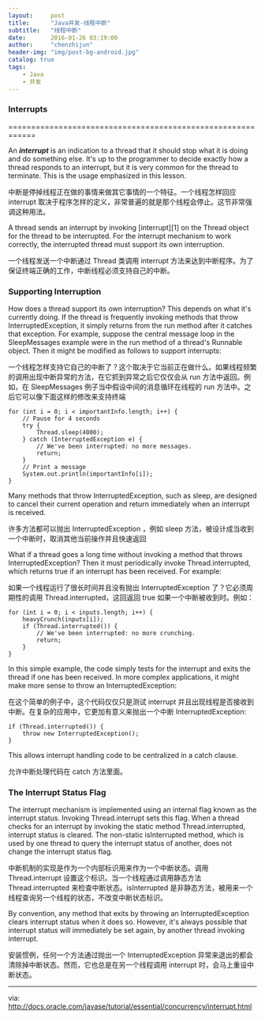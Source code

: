 ```yaml
---
layout:     post
title:      "Java并发-线程中断"
subtitle:   "线程中断"
date:       2016-01-26 03:19:00
author:     "chenzhijun"
header-img: "img/post-bg-android.jpg"
catalog: true
tags:
    - Java
    - 并发
---
```


### Interrupts
============================================================

 

An ___interrupt___ is an indication to a thread that it should stop what it is doing and do something else. It's up to the programmer to decide exactly how a thread responds to an interrupt, but it is very common for the thread to terminate. This is the usage emphasized in this lesson.

中断是停掉线程正在做的事情来做其它事情的一个特征。一个线程怎样回应 interrupt 取决于程序怎样的定义，非常普遍的就是那个线程会停止。这节非常强调这种用法。

A thread sends an interrupt by invoking [interrupt][1] on the Thread object for the thread to be interrupted. For the interrupt mechanism to work correctly, the interrupted thread must support its own interruption.

一个线程发送一个中断通过 Thread 类调用 interrupt 方法来达到中断程序。为了保证终端正确的工作，中断线程必须支持自己的中断。

### Supporting Interruption

How does a thread support its own interruption? This depends on what it's currently doing. If the thread is frequently invoking methods that throw InterruptedException, it simply returns from the run method after it catches that exception. For example, suppose the central message loop in the SleepMessages example were in the run method of a thread's Runnable object. Then it might be modified as follows to support interrupts:

一个线程怎样支持它自己的中断了？这个取决于它当前正在做什么。如果线程频繁的调用出现中断异常的方法，在它抓到异常之后它仅仅会从 run 方法中返回。例如，在 SleepMessages 例子当中假设中间的消息循环在线程的 run 方法中。之后它可以像下面这样的修改来支持终端

```
for (int i = 0; i < importantInfo.length; i++) {
    // Pause for 4 seconds
    try {
        Thread.sleep(4000);
    } catch (InterruptedException e) {
        // We've been interrupted: no more messages.
        return;
    }
    // Print a message
    System.out.println(importantInfo[i]);
}
```

Many methods that throw InterruptedException, such as sleep, are designed to cancel their current operation and return immediately when an interrupt is received.

许多方法都可以抛出 InterruptedException ，例如 sleep 方法，被设计成当收到一个中断时，取消其他当前操作并且快速返回

What if a thread goes a long time without invoking a method that throws InterruptedException? Then it must periodically invoke Thread.interrupted, which returns true if an interrupt has been received. For example:

如果一个线程运行了很长时间并且没有抛出 InterruptedException 了？它必须周期性的调用 Thread.interrupted，这回返回 true 如果一个中断被收到时。例如：

```
for (int i = 0; i < inputs.length; i++) {
    heavyCrunch(inputs[i]);
    if (Thread.interrupted()) {
        // We've been interrupted: no more crunching.
        return;
    }
}
```

In this simple example, the code simply tests for the interrupt and exits the thread if one has been received. In more complex applications, it might make more sense to throw an InterruptedException:

在这个简单的例子中，这个代码仅仅只是测试 interrupt 并且出现线程是否接收到中断。在复杂的应用中，它更加有意义来抛出一个中断 InterruptedException:

```
if (Thread.interrupted()) {
    throw new InterruptedException();
}
```

This allows interrupt handling code to be centralized in a catch clause.

允许中断处理代码在 catch 方法里面。

### The Interrupt Status Flag


The interrupt mechanism is implemented using an internal flag known as the interrupt status. Invoking Thread.interrupt sets this flag. When a thread checks for an interrupt by invoking the static method Thread.interrupted, interrupt status is cleared. The non-static isInterrupted method, which is used by one thread to query the interrupt status of another, does not change the interrupt status flag.

中断机制的实现是作为一个内部标识用来作为一个中断状态。调用 Thread.interrupt 设置这个标识。当一个线程通过调用静态方法 Thread.interrupted 来检查中断状态。isInterrupted 是非静态方法，被用来一个线程查询另一个线程的状态，不改变中断状态标识。

By convention, any method that exits by throwing an InterruptedException clears interrupt status when it does so. However, it's always possible that interrupt status will immediately be set again, by another thread invoking interrupt.

安装惯例，任何一个方法通过抛出一个 InterruptedException 异常来退出的都会清除掉中断状态。然而，它也总是在另一个线程调用 interrupt 时，会马上重设中断状态。

--------------------------------------------------------------------------------

via: http://docs.oracle.com/javase/tutorial/essential/concurrency/interrupt.html

[a]:
[1]:https://docs.oracle.com/javase/8/docs/api/java/lang/Thread.html#interrupt--
